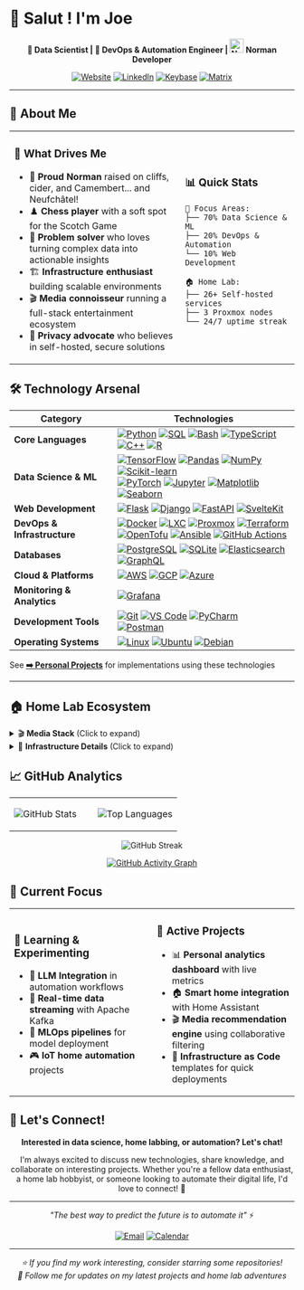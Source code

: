 # 👋 Salut ! I'm Joe

<div align="center">

**🧪 Data Scientist | 🏡 DevOps & Automation Engineer | <img src="https://cdn3.emoji.gg/emojis/7656-normandy.png" style="transform: translateY(10);" alt="Normandy Flag" width="25"/> Norman Developer**

[![Website](https://img.shields.io/badge/🌐_Website-chartois.com-blue?style=for-the-badge)](https://chartois.com)
[![LinkedIn](https://img.shields.io/badge/💼_LinkedIn-Connect-0077B5?style=for-the-badge&logo=linkedin)](https://www.linkedin.com/in/chs-jo/)
[![Keybase](https://img.shields.io/badge/🔐_Keybase-joechs-33A0FF?style=for-the-badge&logo=keybase)](https://keybase.io/joechs)
[![Matrix](https://img.shields.io/badge/💬_Matrix-@joechs:matrix.org-000000?style=for-the-badge&logo=matrix)](https://matrix.to/#/@joechs:matrix.org)

</div>

---

## 🎯 About Me

<table>
<tr>
<td width="60%">

### 🚀 **What Drives Me**
- 🌊 **Proud Norman** raised on cliffs, cider, and Camembert... and Neufchâtel!
- ♟️ **Chess player** with a soft spot for the Scotch Game
- 🧠 **Problem solver** who loves turning complex data into actionable insights
- 🏗️ **Infrastructure enthusiast** building scalable environments
- 🎬 **Media connoisseur** running a full-stack entertainment ecosystem
- 🔐 **Privacy advocate** who believes in self-hosted, secure solutions

</td>
<td width="40%">

### 📊 **Quick Stats**
```
🎯 Focus Areas:
├── 70% Data Science & ML
├── 20% DevOps & Automation  
└── 10% Web Development

🏠 Home Lab:
├── 26+ Self-hosted services
├── 3 Proxmox nodes
└── 24/7 uptime streak
```

</td>
</tr>
</table>



## 🛠️ Technology Arsenal

| **Category** | **Technologies** |
| - | - |
**Core Languages** | [![Python](https://img.shields.io/static/v1?label=&message=Python&color=3776AB&logo=python&logoColor=FFFFFF)](https://www.python.org/) [![SQL](https://img.shields.io/static/v1?label=&message=SQL&color=4479A1&logo=mysql&logoColor=FFFFFF)](https://www.mysql.com/) [![Bash](https://img.shields.io/static/v1?label=&message=Bash&color=4EAA25&logo=gnubash&logoColor=FFFFFF)](https://www.gnu.org/software/bash/) [![TypeScript](https://img.shields.io/static/v1?label=&message=TypeScript&color=3178C6&logo=typescript&logoColor=FFFFFF)](https://www.typescriptlang.org/) [![C++](https://img.shields.io/static/v1?label=&message=C%2B%2B&color=00599C&logo=c%2B%2B&logoColor=white)](https://isocpp.org/) [![R](https://img.shields.io/static/v1?label=&message=R&color=276DC3&logo=r&logoColor=FFFFFF)](https://www.r-project.org/)
**Data Science & ML** | [![TensorFlow](https://img.shields.io/static/v1?label=&message=TensorFlow&color=FF6F00&logo=tensorflow&logoColor=FFFFFF)](https://tensorflow.org/) [![Pandas](https://img.shields.io/static/v1?label=&message=Pandas&color=150458&logo=pandas&logoColor=FFFFFF)](https://pandas.pydata.org/) [![NumPy](https://img.shields.io/static/v1?label=&message=NumPy&color=013243&logo=numpy&logoColor=FFFFFF)](https://numpy.org/) [![Scikit-learn](https://img.shields.io/static/v1?label=&message=Scikit-learn&color=F7931E&logo=scikitlearn&logoColor=FFFFFF)](https://scikit-learn.org/)<br>[![PyTorch](https://img.shields.io/static/v1?label=&message=PyTorch&color=EE4C2C&logo=pytorch&logoColor=FFFFFF)](https://pytorch.org/) [![Jupyter](https://img.shields.io/static/v1?label=&message=Jupyter&color=F37626&logo=jupyter&logoColor=FFFFFF)](https://jupyter.org/) [![Matplotlib](https://img.shields.io/static/v1?label=&message=Matplotlib&color=11557c&logo=python&logoColor=FFFFFF)](https://matplotlib.org/) [![Seaborn](https://img.shields.io/static/v1?label=&message=Seaborn&color=388E3C&logo=python&logoColor=FFFFFF)](https://seaborn.pydata.org/)
**Web Development** | [![Flask](https://img.shields.io/static/v1?label=&message=Flask&color=000000&logo=flask&logoColor=FFFFFF)](https://flask.palletsprojects.com/) [![Django](https://img.shields.io/static/v1?label=&message=Django&color=092E20&logo=django&logoColor=FFFFFF)](https://www.djangoproject.com/) [![FastAPI](https://img.shields.io/static/v1?label=&message=FastAPI&color=009688&logo=fastapi&logoColor=FFFFFF)](https://fastapi.tiangolo.com/) [![SvelteKit](https://img.shields.io/static/v1?label=&message=SvelteKit&color=FF3E00&logo=svelte&logoColor=FFFFFF)](https://kit.svelte.dev/)
**DevOps & Infrastructure** | [![Docker](https://img.shields.io/static/v1?label=&message=Docker&color=2496ED&logo=docker&logoColor=FFFFFF)](https://docker.com/) [![LXC](https://img.shields.io/static/v1?label=&message=LXC&color=DD4814&logo=linuxcontainers&logoColor=FFFFFF)](https://linuxcontainers.org/) [![Proxmox](https://img.shields.io/static/v1?label=&message=Proxmox&color=E57000&logo=proxmox&logoColor=FFFFFF)](https://www.proxmox.com/) [![Terraform](https://img.shields.io/static/v1?label=&message=Terraform&color=623CE4&logo=terraform&logoColor=FFFFFF)](https://www.terraform.io/)<br>[![OpenTofu](https://img.shields.io/static/v1?label=&message=OpenTofu&color=FFDA18&logo=opentofu&logoColor=000000)](https://opentofu.org/) [![Ansible](https://img.shields.io/static/v1?label=&message=Ansible&color=EE0000&logo=ansible&logoColor=FFFFFF)](https://www.ansible.com/) [![GitHub Actions](https://img.shields.io/static/v1?label=&message=GitHub%20Actions&color=2088FF&logo=githubactions&logoColor=FFFFFF)](https://github.com/features/actions)
**Databases** | [![PostgreSQL](https://img.shields.io/static/v1?label=&message=PostgreSQL&color=336791&logo=postgresql&logoColor=FFFFFF)](https://www.postgresql.org/) [![SQLite](https://img.shields.io/static/v1?label=&message=SQLite&color=003B57&logo=sqlite&logoColor=FFFFFF)](https://www.sqlite.org/) [![Elasticsearch](https://img.shields.io/static/v1?label=&message=Elasticsearch&color=005571&logo=elasticsearch&logoColor=FFFFFF)](https://www.elastic.co/) [![GraphQL](https://img.shields.io/static/v1?label=&message=GraphQL&color=E10098&logo=graphql&logoColor=FFFFFF)](https://graphql.org/)
**Cloud & Platforms** | [![AWS](https://custom-icon-badges.demolab.com/badge/AWS-%23FF9900.svg?logo=aws&logoColor=white)](https://aws.amazon.com/) [![GCP](https://img.shields.io/static/v1?label=&message=Google%20Cloud&color=4285F4&logo=google-cloud&logoColor=FFFFFF)](https://cloud.google.com/) [![Azure](https://custom-icon-badges.demolab.com/badge/Microsoft%20Azure-0089D6?logo=msazure&logoColor=white)](https://azure.microsoft.com/)
**Monitoring & Analytics** | [![Grafana](https://img.shields.io/static/v1?label=&message=Grafana&color=F46800&logo=grafana&logoColor=FFFFFF)](https://grafana.com/) 
**Development Tools** | [![Git](https://img.shields.io/static/v1?label=&message=Git&color=F05032&logo=git&logoColor=FFFFFF)](https://git-scm.com/) [![VS Code](https://img.shields.io/static/v1?label=&message=VS%20Code&color=007ACC&logo=visualstudiocode&logoColor=FFFFFF)](https://code.visualstudio.com/) [![PyCharm](https://img.shields.io/static/v1?label=&message=PyCharm&color=000000&logo=pycharm&logoColor=FFFFFF)](https://www.jetbrains.com/pycharm/)<br>[![Postman](https://img.shields.io/static/v1?label=&message=Postman&color=FF6C37&logo=postman&logoColor=FFFFFF)](https://www.postman.com/)
**Operating Systems** | [![Linux](https://img.shields.io/static/v1?label=&message=Linux&color=FCC624&logo=linux&logoColor=000000)](https://www.linux.org/) [![Ubuntu](https://img.shields.io/static/v1?label=&message=Ubuntu&color=E95420&logo=ubuntu&logoColor=FFFFFF)](https://ubuntu.com/) [![Debian](https://img.shields.io/static/v1?label=&message=Debian&color=A81D33&logo=debian&logoColor=FFFFFF)](https://www.debian.org/)

See **[➡️ Personal Projects](https://github.com/JosephCHS?tab=repositories)** for implementations using these technologies

----

## 🏠 Home Lab Ecosystem

<details>
<summary>🎬 <strong>Media Stack</strong> (Click to expand)</summary>

### 📺 **Entertainment Hub**
```
🎭 Content Management        🔍 Discovery & Requests      📊 Monitoring & Stats
├── Plex (Media Server)      ├── Overseerr (Requests)     ├── Tautulli (Analytics)
├── Radarr (Movies)          ├── Prowlarr (Indexers)      └── Homepage (Dashboard)
├── Sonarr (TV Shows)        └── Bazarr (Subtitles)
├── Readarr (eBooks)
├── Lidarr (Music)           📚 Reading & Knowledge       🖼️ Photos & Memories
└── qBittorrent (Downloads)  ├── Calibre-Web (eBooks)     └── Immich (Photo Management)
                             └── Kavita (Comics/Manga)
```

**🌟 Special Features:**
- 🌍 **Dual-language subtitles** (English/French) with automatic sync
- ⚡ **Hardware transcoding** for smooth 4K streaming
- 🎯 **Smart requests** system with quality profiles
- 📱 **Mobile-optimized** interfaces for all services

</details>

<details>
<summary>🔧 <strong>Infrastructure Details</strong> (Click to expand)</summary>

### 🏗️ **Architecture Overview**
```
🖥️ Physical Layer           🐳 Containerization                      🔧 Automation
├── 3x Proxmox Nodes         ├── LXC / Docker                         ├── Ansible Playbooks
├── ZFS Storage Pool         ├── Proxmox PVE / BPS                    ├── OpenTofu Modules
├── 10Gb Networking          ├── Cloudflare Tunnels                   └── CI/CD Pipelines (soon!)
└── UPS Backup Power (soon!) └── Reverse Proxy
```

**🛡️ Security & Monitoring:**
- 🔐 **Zero-trust networking** with VPN access
- 📊 **Comprehensive monitoring**
- 🚨 **Automated alerting** for system health
- 💾 **Automated backups**:  
  - **3/2/1** logic  
  - Two versioning methods :
    - **Snapshots** with ***Proxmox Backup-Server***  
    - **HyperBackup** with ***Synology***  

</details>

## 📈 GitHub Analytics

<div align="center">

<table>
<tr>
<td width="50%">

![GitHub Stats](https://github-readme-stats.vercel.app/api?username=JosephCHS&show_icons=true&theme=tokyonight&hide_border=true&count_private=true&include_all_commits=true)

</td>
<td width="50%">

![Top Languages](https://github-readme-stats.vercel.app/api/top-langs/?username=JosephCHS&layout=compact&theme=tokyonight&hide_border=true&langs_count=8)

</td>
</tr>
</table>

![GitHub Streak](https://github-readme-streak-stats.herokuapp.com/?user=JosephCHS&theme=tokyonight&hide_border=true)

[![GitHub Activity Graph](https://github-readme-activity-graph.vercel.app/graph?username=JosephCHS&bg_color=1a1b27&color=70a5fd&line=bf91f3&point=38bdae&area=true&hide_border=true)](https://github.com/JosephCHS)

</div>

## 🎯 Current Focus

<table>
<tr>
<td width="50%">

### 🔬 **Learning & Experimenting**
- 🤖 **LLM Integration** in automation workflows
- 🌊 **Real-time data streaming** with Apache Kafka
- 🔮 **MLOps pipelines** for model deployment
- 🎮 **IoT home automation** projects

</td>
<td width="50%">

### 🚀 **Active Projects**
- 📊 **Personal analytics dashboard** with live metrics
- 🏠 **Smart home integration** with Home Assistant
- 🎬 **Media recommendation engine** using collaborative filtering
- 🔄 **Infrastructure as Code** templates for quick deployments

</td>
</tr>
</table>

## 🤝 Let's Connect!

<div align="center">

**Interested in data science, home labbing, or automation? Let's chat!** 

I'm always excited to discuss new technologies, share knowledge, and collaborate on interesting projects. Whether you're a fellow data enthusiast, a home lab hobbyist, or someone looking to automate their digital life, I'd love to connect! 🚀

---

*"The best way to predict the future is to automate it"* ⚡

[![Email](https://img.shields.io/badge/📧_Email-Get_in_touch-red?style=for-the-badge)](mailto:joseph@chartois.com)
[![Calendar](https://img.shields.io/badge/📅_Schedule-Coffee_Chat-green?style=for-the-badge)](https://calendly.com/joechs)

</div>

---

<div align="center">
<i>⭐ If you find my work interesting, consider starring some repositories!</i><br>
<i>🔔 Follow me for updates on my latest projects and home lab adventures</i>
</div>

<!-- 
         ___
  D>=G==='   '.    YOU ARE EXTERMI-MATE.    8  ♜     ♝  ♛  ♚  ♝  ♞  ♜
        |======|                            7  ♟  ♟  ♟  ♟    ♕  ♟   ♟
        |======|                            6        ♞
    )--/]IIIIII]                            5              ♟
       |_______|                            4        ♗     ♙
       C O O O D                            3	
      C O  O  O D                           2  ♙  ♙  ♙  ♙     ♙  ♙  ♙
     C  O  O  O  D                          1  ♖  ♘  ♗     ♔     ♘  ♖
     C__O__O__O__D       Joechs                a  b  c  d  e  f  g  h
    [_____________]

P.S. Time travel was unnecessary to foresee your defeat.
-->
